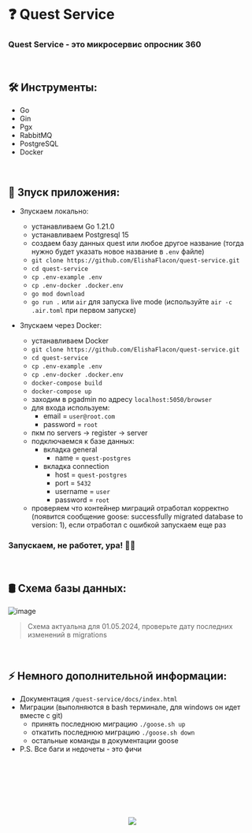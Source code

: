 <h1> 
    ❓ Quest Service 
</h1>

<h3>
    Quest Service - это микросервис опросник 360
</h3>



</br>



<h2>
    🛠️ Инструменты:
</h2>

- Go
- Gin
- Pgx
- RabbitMQ 
- PostgreSQL
- Docker



</br>



<h2>
    🚀 Зпуск приложения:
</h2>

- Зпускаем локально:
    - устанавливаем Go 1.21.0
    - устанавливаем Postgresql 15
    - создаем базу данных quest или любое другое название (тогда нужно будет указать новое название в `.env` файле)
    - `git clone https://github.com/ElishaFlacon/quest-service.git`
    - `cd quest-service`
    - `cp .env-example .env`
    - `cp .env-docker .docker.env`
    - `go mod download`
    - `go run .` или `air` для запуска live mode (используйте `air -c .air.toml` при первом запуске)

- Зпускаем через Docker:
    - устанавливаем Docker
    - `git clone https://github.com/ElishaFlacon/quest-service.git`
    - `cd quest-service`
    - `cp .env-example .env`
    - `cp .env-docker .docker.env`
    - `docker-compose build`
    - `docker-compose up`
    - заходим в pgadmin по адресу `localhost:5050/browser`
    - для входа используем: 
        - email = `user@root.com` 
        - password = `root`
    - пкм по servers -> register -> server
    - подключаемся к базе данных:
        - вкладка general 
            - name = `quest-postgres`
        - вкладка connection 
            - host = `quest-postgres`
            - port = `5432`
            - username = `user`
            - password = `root`
    - проверяем что контейнер миграций отработал корректно (появится сообщение goose: successfully migrated database to version: 1), если отработал с ошибкой запускаем еще раз

<h3>
    Запускаем, не работет, ура! 🗿🚬
</h3>



</br>



<h2>
    🛢️ Схема базы данных:
</h2>

![image](https://github.com/ElishaFlacon/quest-service/assets/83610362/3dd03854-80d6-4887-afaa-84612337b612)

> Схема актуальна для 01.05.2024, проверьте дату последних изменений в migrations



</br>



<h2>
    ⚡ Немного дополнительной информации:
</h2>

- Документация `/quest-service/docs/index.html`
- Миграции (выполняются в bash терминале, для windows он идет вместе с git)
    - принять последнюю миграцию `./goose.sh up`
    - откатить последнюю миграцию `./goose.sh down`
    - остальные команды в документации goose
- P.S. Все баги и недочеты - это фичи





<br/>
<br/>
<br/>
<br/>
<br/>
<br/>





<p align="center">
    <img src="https://capsule-render.vercel.app/api?type=waving&color=d179b8&height=64&section=footer"/>
</p>
